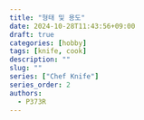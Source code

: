 ```yaml
---
title: "형태 및 용도"
date: 2024-10-28T11:43:56+09:00
draft: true
categories: [hobby]
tags: [knife, cook]
description: ""
slug: ""
series: ["Chef Knife"]
series_order: 2
authors:
  - P373R
---
```

